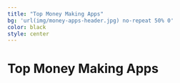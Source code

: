 ```yaml
---
title: "Top Money Making Apps"
bg: 'url(img/money-apps-header.jpg) no-repeat 50% 0'
color: black
style: center
---
```


# Top Money Making Apps







